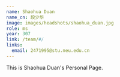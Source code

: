 ```yaml
---
name: Shaohua Duan
name_cn: 段少华
image: images/headshots/shaohua_duan.jpg
role: ms
year: 307
link: /team/#/
links:
  email: 2471995@stu.neu.edu.cn
---
```


This is Shaohua Duan's Personal Page.